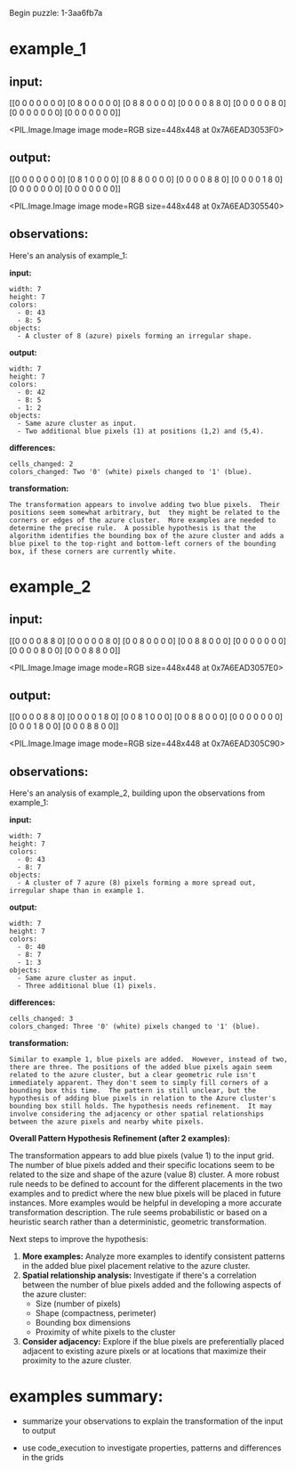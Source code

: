 Begin puzzle: 1-3aa6fb7a


# example_1

## input:

[[0 0 0 0 0 0 0]
 [0 8 0 0 0 0 0]
 [0 8 8 0 0 0 0]
 [0 0 0 0 8 8 0]
 [0 0 0 0 0 8 0]
 [0 0 0 0 0 0 0]
 [0 0 0 0 0 0 0]]


<PIL.Image.Image image mode=RGB size=448x448 at 0x7A6EAD3053F0>


## output:

[[0 0 0 0 0 0 0]
 [0 8 1 0 0 0 0]
 [0 8 8 0 0 0 0]
 [0 0 0 0 8 8 0]
 [0 0 0 0 1 8 0]
 [0 0 0 0 0 0 0]
 [0 0 0 0 0 0 0]]


<PIL.Image.Image image mode=RGB size=448x448 at 0x7A6EAD305540>


## observations:

Here's an analysis of example_1:

**input:**
```
width: 7
height: 7
colors:
  - 0: 43
  - 8: 5
objects:
  - A cluster of 8 (azure) pixels forming an irregular shape.
```

**output:**
```
width: 7
height: 7
colors:
  - 0: 42
  - 8: 5
  - 1: 2
objects:
  - Same azure cluster as input.
  - Two additional blue pixels (1) at positions (1,2) and (5,4).
```

**differences:**
```
cells_changed: 2
colors_changed: Two '0' (white) pixels changed to '1' (blue).
```

**transformation:**
```
The transformation appears to involve adding two blue pixels.  Their positions seem somewhat arbitrary, but  they might be related to the corners or edges of the azure cluster.  More examples are needed to determine the precise rule.  A possible hypothesis is that the algorithm identifies the bounding box of the azure cluster and adds a blue pixel to the top-right and bottom-left corners of the bounding box, if these corners are currently white.
```


# example_2

## input:

[[0 0 0 0 8 8 0]
 [0 0 0 0 0 8 0]
 [0 0 8 0 0 0 0]
 [0 0 8 8 0 0 0]
 [0 0 0 0 0 0 0]
 [0 0 0 0 8 0 0]
 [0 0 0 8 8 0 0]]


<PIL.Image.Image image mode=RGB size=448x448 at 0x7A6EAD3057E0>


## output:

[[0 0 0 0 8 8 0]
 [0 0 0 0 1 8 0]
 [0 0 8 1 0 0 0]
 [0 0 8 8 0 0 0]
 [0 0 0 0 0 0 0]
 [0 0 0 1 8 0 0]
 [0 0 0 8 8 0 0]]


<PIL.Image.Image image mode=RGB size=448x448 at 0x7A6EAD305C90>


## observations:

Here's an analysis of example_2, building upon the observations from example_1:

**input:**
```
width: 7
height: 7
colors:
  - 0: 43
  - 8: 7
objects:
  - A cluster of 7 azure (8) pixels forming a more spread out, irregular shape than in example 1.
```

**output:**
```
width: 7
height: 7
colors:
  - 0: 40
  - 8: 7
  - 1: 3
objects:
  - Same azure cluster as input.
  - Three additional blue (1) pixels.
```

**differences:**
```
cells_changed: 3
colors_changed: Three '0' (white) pixels changed to '1' (blue).
```

**transformation:**
```
Similar to example 1, blue pixels are added.  However, instead of two, there are three. The positions of the added blue pixels again seem related to the azure cluster, but a clear geometric rule isn't immediately apparent. They don't seem to simply fill corners of a bounding box this time.  The pattern is still unclear, but the hypothesis of adding blue pixels in relation to the Azure cluster's bounding box still holds. The hypothesis needs refinement.  It may involve considering the adjacency or other spatial relationships between the azure pixels and nearby white pixels.
```

**Overall Pattern Hypothesis Refinement (after 2 examples):**

The transformation appears to add blue pixels (value 1) to the input grid. The number of blue pixels added and their specific locations seem to be related to the size and shape of the azure (value 8) cluster.  A more robust rule needs to be defined to account for the different placements in the two examples and to predict where the new blue pixels will be placed in future instances.  More examples would be helpful in developing a more accurate transformation description. The rule seems probabilistic or based on a heuristic search rather than a deterministic, geometric transformation.


Next steps to improve the hypothesis:

1. **More examples:** Analyze more examples to identify consistent patterns in the added blue pixel placement relative to the azure cluster.
2. **Spatial relationship analysis:** Investigate if there's a correlation between the number of blue pixels added and the following aspects of the azure cluster:
    - Size (number of pixels)
    - Shape (compactness, perimeter)
    - Bounding box dimensions
    - Proximity of white pixels to the cluster
3. **Consider adjacency:** Explore if the blue pixels are preferentially placed adjacent to existing azure pixels or at locations that maximize their proximity to the azure cluster.




# examples summary: 

- summarize your observations to explain the transformation of the input to output

- use code_execution to investigate properties, patterns and differences in the grids
